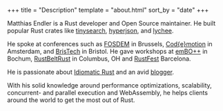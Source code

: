+++
title = "Description"
template = "about.html"
sort_by = "date"
+++

Matthias Endler is a Rust developer and Open Source maintainer.
He built popular Rust crates like [tinysearch](https://github.com/tinysearch/tinysearch), [hyperjson](https://github.com/mre/hyperjson), and [lychee](https://github.com/lycheeverse/lychee).

He spoke at conferences such as [FOSDEM](https://www.youtube.com/watch?v=ePiWBGh35q0) in Brussels, 
[Cod{e}motion](https://www.youtube.com/watch?v=imtejBNbm0o) in Amsterdam, and
[BrisTech](https://www.youtube.com/watch?v=sEcbTYLtLSM) in Bristol.
He gave workshops at [emBO++](https://github.com/rust-embedded/wg/issues/235) in Bochum,
[RustBeltRust](https://speakerdeck.com/mre/workshop-write-your-own-shell-in-rust) in Columbus, OH and [RustFest](https://hackmd.io/ru4intliRlyJ9t8pU2F29A) Barcelona.

He is passionate about [Idiomatic Rust](https://github.com/mre/idiomatic-rust) and an avid [blogger](https://endler.dev/).

With his solid knowledge around performance optimizations, scalability, concurrent- and parallel execution and WebAssembly, he helps clients around the world to get the most out of Rust.